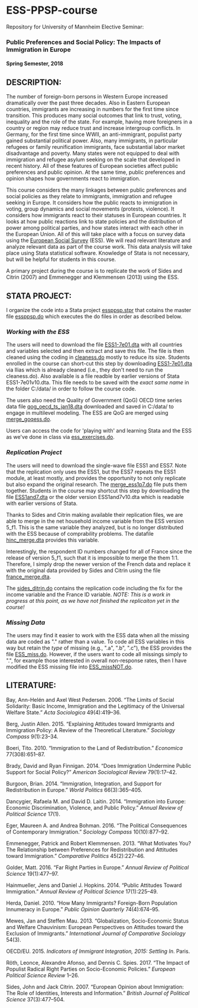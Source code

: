 # ESS-PPSP-course

Repository for University of Mannheim Elective Seminar: 

### Public Preferences and Social Policy: The Impacts of Immigration in Europe
#### Spring Semester, 2018

## DESCRIPTION:
The number of foreign-born persons in Western Europe increased dramatically over the past three decades. Also in Eastern European countries, immigrants are increasing in numbers for the first time since transition. This produces many social outcomes that link to trust, voting, inequality and the role of the state. For example, having more foreigners in a country or region may reduce trust and increase intergroup conflicts. In Germany, for the first time since WWII, an anti-immigrant, populist party gained substantial political power. Also, many immigrants, in particular refugees or family reunification immigrants, face substantial labor market disadvantage and poverty. Many states were not equipped to deal with immigration and refugee asylum seeking on the scale that developed in recent history. All of these features of European societies affect public preferences and public opinion. At the same time, public preferences and opinion shapes how governments react to immigration.

This course considers the many linkages between public preferences and social policies as they relate to immigrants, immigration and refugee seeking in Europe. It considers how the public reacts to immigration in voting, group dynamics and social movements (protests, violence). It considers how immigrants react to their statuses in European countries. It looks at how public reactions link to state policies and the distribution of power among political parties, and how states interact with each other in the European Union. All of this will take place with a focus on survey data using the [European Social Survey](http://www.europeansocialsurvey.org/) (ESS). We will read relevant literature and analyze relevant data as part of the course work. This data analysis will take place using Stata statistical software. Knowledge of Stata is not necessary, but will be helpful for students in this course.

A primary project during the course is to replicate the work of Sides and Citrin (2007) and Emmenegger and Klemmensen (2013) using the ESS.

## STATA PROJECT:
I organize the code into a Stata project [essppsp.stpr](https://github.com/nbreznau/ESS-PPSP-course/blob/master/ess_ppsp.stpr) that  cotains the master file [essppsp.do](https://github.com/nbreznau/ESS-PPSP-course/blob/master/essppsp.do) which executes the do files in order as described below. 

### _Working with the ESS_
The users will need to download the file [ESS1-7e01.dta](http://www.europeansocialsurvey.org/downloadwizard/) with all countries and variables selected and then extract and save this file. The file is then cleaned using the coding in [cleaness.do](https://github.com/nbreznau/ESS-PPSP-course/blob/master/cleaness.do) mostly to reduce its size. Students enrolled in the course can short-cut this step by downloading [ESS1-7e01.dta](https://ilias.uni-mannheim.de/goto.php?target=fold_784215&client_id=ILIAS) via Ilias which is already cleaned (i.e., they don't need to run the cleaness.do). Also available is a file readble by earlier versions of Stata ESS1-7e01v10.dta. This file needs to be saved with the _exact same name_ in the folder C:/data/ in order to follow the course code. 

The users also need the Quality of Government (QoG) OECD time series data file [qog_oecd_ts_jan18.dta](http://www.qogdata.pol.gu.se/data/qog_oecd_ts_jan18.dta) downloaded and saved in C:/data/ to engage in multilevel modeling. The ESS are QoG are merged using [merge_goqess.do](https://github.com/nbreznau/ESS-PPSP-course/blob/master/merge_essqog.do).

Users can access the code for 'playing with' and learning Stata and the ESS as we've done in class via [ess_exercises.do](https://github.com/nbreznau/ESS-PPSP-course/blob/master/ess_exercises.do).

### _Replication Project_
The users will need to download the single-wave file ESS1 and ESS7. Note that the replication only uses the ESS1, but the ESS7 repeats the ESS1 module, at least mostly, and provides the opportunity to not only replicate but also expand the original research. The [merge_ess1p7.do](https://github.com/nbreznau/ESS-PPSP-course/blob/master/merge_ess1p7.do) file puts them together. Students in the course may shortcut this step by downloading the file [ESS1and7.dta](https://ilias.uni-mannheim.de/goto.php?target=fold_784215&client_id=ILIAS) or the older version ESS1and7v10.dta which is readable with earlier versions of Stata.

Thanks to Sides and Citrin making available their replication files, we are able to merge in the net household income variable from the ESS version 5_f1. This is the same variable they analyzed, but is no longer distributed with the ESS because of comprability problems. The datafile [hinc_merge.dta](https://github.com/nbreznau/ESS-PPSP-course/blob/master/hinc_merge.dta) provides this variable. 

Interestingly, the respondent ID numbers changed for all of France since the release of version 5_f1, such that it is impossible to merge the them 1:1. Therefore, I simply drop the newer version of the French data and replace it with the original data provided by Sides and Citrin using the file [france_merge.dta](https://github.com/nbreznau/ESS-PPSP-course/blob/master/france_merge.dta).

The [sides_ditrin.do](https://github.com/nbreznau/ESS-PPSP-course/blob/master/sides_citrin.do) contains the replication code including the fix for the income variable and the France ID variable. _NOTE: This is a work in progress at this point, as we have not finished the replicaiton yet in the course!_

### _Missing Data_ ###
The users may find it easier to work with the ESS data when all the missing data are coded as "." rather than a value. To code all ESS variables in this way but retain the _type_ of missing (e.g., ".a", ".b", ".c"), the ESS provides the file [ESS_miss.do](https://github.com/nbreznau/ESS-PPSP-course/blob/master/ESS_miss.do). However, if the users want to code all missings simply to ".", for example those interested in overall non-response rates, then I have modified the ESS missing file into [ESS_missNOT.do](https://github.com/nbreznau/ESS-PPSP-course/blob/master/ESS_missDOT.do).

## LITERATURE:
Bay, Ann-Helén and Axel West Pedersen. 2006. “The Limits of Social Solidarity: Basic Income, Immigration and the Legitimacy of the Universal Welfare State.” _Acta Sociologica_ 49(4):419–36.

Berg, Justin Allen. 2015. “Explaining Attitudes toward Immigrants and Immigration Policy: A Review of the Theoretical Literature.” _Sociology Compass_ 9(1):23–34.

Boeri, Tito. 2010. “Immigration to the Land of Redistribution.” _Economica_ 77(308):651–87.

Brady, David and Ryan Finnigan. 2014. “Does Immigration Undermine Public Support for Social Policy?” _American Sociological Review_ 79(1):17–42.

Burgoon, Brian. 2014. “Immigration, Integration, and Support for Redistribution in Europe.” _World Politics_ 66(3):365–405.

Dancygier, Rafaela M. and David D. Laitin. 2014. “Immigration into Europe: Economic Discrimination, Violence, and Public Policy.” _Annual Review of Political Science_ 17(1).

Eger, Maureen A. and Andrea Bohman. 2016. “The Political Consequences of Contemporary Immigration.” _Sociology Compass_ 10(10):877–92.

Emmenegger, Patrick and Robert Klemmensen. 2013. “What Motivates You? The Relationship between Preferences for Redistribution and Attitudes toward Immigration.” _Comparative Politics_ 45(2):227–46.

Golder, Matt. 2016. “Far Right Parties in Europe.” _Annual Review of Political Science_ 19(1):477–97.

Hainmueller, Jens and Daniel J. Hopkins. 2014. “Public Attitudes Toward Immigration.” _Annual Review of Political Science_ 17(1):225–49.

Herda, Daniel. 2010. “How Many Immigrants? Foreign-Born Population Innumeracy in Europe.” _Public Opinion Quarterly_ 74(4):674–95.

Mewes, Jan and Steffen Mau. 2013. “Globalization, Socio-Economic Status and Welfare Chauvinism: European Perspectives on Attitudes toward the Exclusion of Immigrants.” _International Journal of Comparative Sociology_ 54(3).

OECD/EU. 2015. _Indicators of Immigrant Integration, 2015: Settling In_. Paris.

Röth, Leonce, Alexandre Afonso, and Dennis C. Spies. 2017. “The Impact of Populist Radical Right Parties on Socio-Economic Policies.” _European Political Science Review_ 1–26.

Sides, John and Jack Citrin. 2007. “European Opinion about Immigration: The Role of Identities, Interests and Information.” _British Journal of Political Science_ 37(3):477–504.
